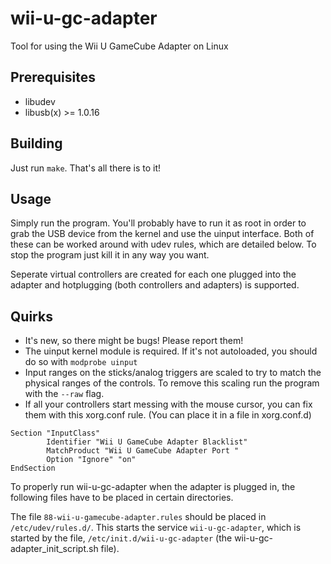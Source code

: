 wii-u-gc-adapter
================

Tool for using the Wii U GameCube Adapter on Linux

Prerequisites
-------------
* libudev
* libusb(x) >= 1.0.16

Building
--------
Just run `make`. That's all there is to it!

Usage
-----
Simply run the program. You'll probably have to run it as root in order to
grab the USB device from the kernel and use the uinput interface. Both of
these can be worked around with udev rules, which are detailed below. To
stop the program just kill it in any way you want.

Seperate virtual controllers are created for each one plugged into the adapter
and hotplugging (both controllers and adapters) is supported.

Quirks
------
* It's new, so there might be bugs! Please report them!
* The uinput kernel module is required. If it's not autoloaded, you should do
  so with `modprobe uinput`
* Input ranges on the sticks/analog triggers are scaled to try to match the
  physical ranges of the controls. To remove this scaling run the program with
  the `--raw` flag.
* If all your controllers start messing with the mouse cursor, you can fix
  them with this xorg.conf rule. (You can place it in a file in xorg.conf.d)

````
Section "InputClass"
        Identifier "Wii U GameCube Adapter Blacklist"
        MatchProduct "Wii U GameCube Adapter Port "
        Option "Ignore" "on"
EndSection
````

To properly run wii-u-gc-adapter when the adapter is plugged in, the following files have to be placed in certain directories.

The file `88-wii-u-gamecube-adapter.rules` should be placed in `/etc/udev/rules.d/`.  This starts the service `wii-u-gc-adapter`, which is started by the file, `/etc/init.d/wii-u-gc-adapter` (the wii-u-gc-adapter_init_script.sh file).
